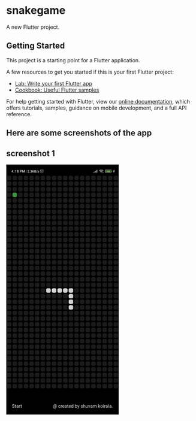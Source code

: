 # snakegame

A new Flutter project.

## Getting Started

This project is a starting point for a Flutter application.

A few resources to get you started if this is your first Flutter project:

- [Lab: Write your first Flutter app](https://flutter.dev/docs/get-started/codelab)
- [Cookbook: Useful Flutter samples](https://flutter.dev/docs/cookbook)

For help getting started with Flutter, view our
[online documentation](https://flutter.dev/docs), which offers tutorials,
samples, guidance on mobile development, and a full API reference.

## Here are some screenshots of the app 
## screenshot 1
<img src="Screenshot_2020-11-08-16-18-15-120_com.example.snakegame.jpg" alt="Markdown Monster icon" style="float:left;margin-right:10px;" width="300" />

